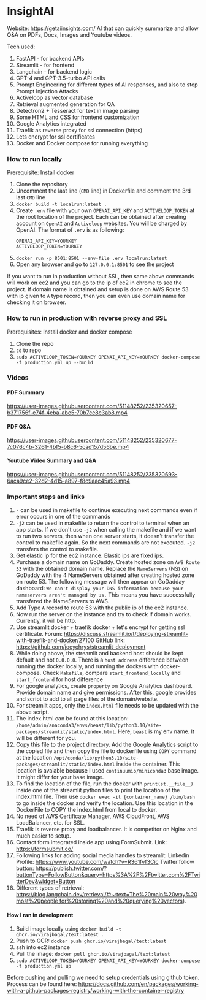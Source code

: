 # InsightAI

Website: https://getaiinsights.com/
AI that can quickly summarize and allow Q&amp;A on PDFs, Docs, Images and Youtube videos.

Tech used:
1. FastAPI - for backend APIs
2. Streamlit - for frontend
3. Langchain - for backend logic
4. GPT-4 and GPT-3.5-turbo API calls
5. Prompt Engineering for different types of AI responses, and also to stop Prompt Injection Attacks
6. Activeloop as vector database
7. Retrieval augmented generation for QA
8. Detectron2 + Tesseract for text in image parsing
9. Some HTML and CSS for frontend customization
10. Google Analytics integrated
11. Traefik as reverse proxy for ssl connection (https)
12. Lets encrypt for ssl certificates
13. Docker and Docker compose for running everything
    
### How to run locally

Prerequisite: Install docker

1. Clone the repository
2. Uncomment the last line (`CMD` line) in Dockerfile and comment the 3rd last `CMD` line
3. `docker build -t localrun:latest .`
4. Create `.env` file with your own `OPENAI_API_KEY` and `ACTIVELOOP_TOKEN` at the root location of the project. Each can be obtained after creating account on `OpenAI` and `Activeloop` websites. You will be charged by OpenAI. The format of `.env` is as following:
   ```
   OPENAI_API_KEY=YOURKEY
   ACTIVELOOP_TOKEN=YOURKEY
   ```
5. `docker run -p 8501:8501 --env-file .env localrun:latest`
6. Open any browser and go to `127.0.0.1:8501` to see the project

If you want to run in production without SSL, then same above commands will work on ec2 and you can go to the ip of ec2 in chrome to see the project. If domain name is obtained and setup is done on AWS Route 53 with ip given to `A` type record, then you can even use domain name for checking it on browser.

### How to run in production with reverse proxy and SSL

Prerequisites: Install docker and docker compose

1. Clone the repo
2. `cd` to repo
3. `sudo ACTIVELOOP_TOKEN=YOURKEY OPENAI_API_KEY=YOURKEY docker-compose -f production.yml up --build`

### Videos

#### PDF Summary

https://user-images.githubusercontent.com/51148252/235320657-b371756f-e74f-4eba-abe5-70b7ce8c3ab8.mp4

#### PDF Q&A

https://user-images.githubusercontent.com/51148252/235320677-7c076c4b-3261-4bf5-b8c6-5cad157d56be.mp4

#### Youtube Video Summary and Q&A

https://user-images.githubusercontent.com/51148252/235320693-6aca9ce2-32d2-4d15-a897-f8c9aac45a93.mp4


### Important steps and links

1. `-` can be used in makefile to continue executing next commands even if error occurs in one of the commands
2. `-j2` can be used in makefile to return the control to terminal when an app starts. If we don't use `-j2` when calling the makefile and if we want to run two servers, then when one server starts, it doesn't transfer the control to makefile again. So the next commands are not executed. `-j2` transfers the control to makefile.
3. Get elastic ip for the ec2 instance. Elastic ips are fixed ips. 
4. Purchase a domain name on GoDaddy. Create hosted zone on `AWS Route 53` with the obtained domain name. Replace the `NameServers` (NS) on GoDaddy with the 4 NameServers obtained after creating hosted zone on route 53. The following message will then appear on GoDadday dashboard:
    `We can't display your DNS information because your nameservers aren't managed by us.`
This means you have successfully transfered the NameServers to AWS.
5. Add Type `A` record to route 53 with the public ip of the ec2 instance.
6. Now run the server on the instance and try to check if domain works. Currently, it will be http. 
7. Use streamlit docker + traefik docker + let's encrypt for getting ssl certificate. 
    Forum: https://discuss.streamlit.io/t/deploying-streamlit-with-traefik-and-docker/27100
    GitHub link: https://github.com/joeychrys/streamlit_deployment
8. While doing above, the streamlit and backend host should be kept default and not `0.0.0.0`. There is a `host address` difference between running the docker locally, and running the dockers with docker-compose. Check `Makefile`, compare `start_frontend_locally` and `start_frontend` for host difference
9. For google analytics, create `property` on Google Analytics dashboard. Provide domain name and give permissions. After this, google provides and script to add to all page files of the domain/website. 
10. For streamlit apps, only the `index.html` file needs to be updated with the above script. 
11. The index.html can be found at this location: `/home/admin/anaconda3/envs/beast/lib/python3.10/site-packages/streamlit/static/index.html`. Here, `beast` is my env name. It will be different for you.
12. Copy this file to the project directory. Add the Google Analytics script to the copied file and then copy the file to dockerfile using `COPY` command at the location `/opt/conda/lib/python3.10/site-packages/streamlit/static/index.html` inside the container. This location is avaiable because I used `continuumio/miniconda3` base image. It might differ for your base image. 
13. To find the location of the file, run the docker with `print(st.__file__)` inside one of the streamlit python files to print the location of the index.html file. Then use `docker exec -it {container_name} /bin/bash` to go inside the docker and verify the location. Use this location in the DockerFile to COPY the index.html from local to docker. 
14. No need of AWS Certificate Manager, AWS CloudFront, AWS LoadBalancer, etc. for SSL. 
15. Traefik is reverse proxy and loadbalancer. It is competitor on Nginx and much easier to setup.
16. Contact form integrated inside app using FormSubmit. Link: https://formsubmit.co/
17. Following links for adding social media handles to streamlit:
Linkedin Profile: https://www.youtube.com/watch?v=R361fvf3Cic
Twitter follow button: https://publish.twitter.com/?buttonType=FollowButton&query=https%3A%2F%2Ftwitter.com%2FTwitterDev&widget=Button
18. Different types of retrieval: https://blog.langchain.dev/retrieval/#:~:text=The%20main%20way%20most%20people,for%20storing%20and%20querying%20vectors).


#### How I ran in development

1. Build image locally using `docker build -t ghcr.io/virajbagal/text:latest .`
2. Push to GCR: `docker push ghcr.io/virajbagal/text:latest`
3. ssh into ec2 instance
4. Pull the image: `docker pull ghcr.io/virajbagal/text:latest`
5. `sudo ACTIVELOOP_TOKEN=YOURKEY OPENAI_API_KEY=YOURKEY docker-compose -f production.yml up`

Before pushing and pulling we need to setup credentials using github token. Process can be found here:
https://docs.github.com/en/packages/working-with-a-github-packages-registry/working-with-the-container-registry
